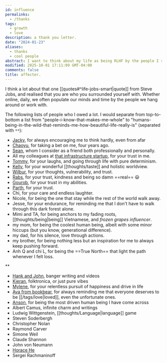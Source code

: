 ```yaml
---
id: influence
permalinks:
  - /thanks
tags:
  - growth
  - love
description: a thank you letter.
date: "2024-01-23"
aliases:
  - thanks
  - cool people
abstract: I want to think about my life as being RLHF by the people I surround myself with. As such, we populate our concept of the world around them. This is a list of people that inspire me to be my best-self at all times.
modified: 2025-10-01 17:11:09 GMT-04:00
comments: false
title: affecter.
---
```


I think a lot about that one [[quotes#^life-jobs-smart|quote]] from Steve Jobs, and realised that you are who you surrounded yourself with. Whether online, daily, we often populate our minds and time by the people we hang around or work with.

The following lists of people who I owed a lot. I would separate from top-to-bottom a list from "people-i-know-that-makes-me-whole" to "humans-being-in-the-wild-that-reminds-me-how-beautiful-life-really-is" (separated with `**`):

- [Jacky](https://jzhao.xyz/), for always encouraging me to think hardly, even from afar
- [Chaoyu](https://twitter.com/chaoyu_), for taking a bet on me, four years ago.
- [Sean](https://www.linkedin.com/in/ssheng/), whom I consider as a friend both professionally and personally.
- All my colleagues at [that infrastructure startup](https://bentoml.com/), for your trust in me.
- [Tommy](https://tommytrinh.me/), for your laughs, and going through life with pure determinism.
- [Kelly](https://www.kellychong.ca/), for your wonderful [[thoughts/taste]] and holistic worldview.
- [Wilbur](https://www.wilburzhang.com/), for your thoughts, vulnerability, and trust.
- [Rabs](https://linktr.ee/rabiasohail), for your trust, kindness and being so damn ==real== :smiley:
- [Gourob](https://x.com/PodderGourob), for your trust in my abilities.
- [Parth](https://x.com/thanosthinking), for your trust.
- Chi, for your care and endless laughter.
- Nicole, for being the one that stay while the rest of the world walk away.
- Jesse, for your endurance, for reminding me that I don't have to walk through this dark forest alone.
- Mimi and TA, for being anchors to my fading roots, [[thoughts/being|being]] Vietnamese, and _frozen grapes influencer_.
- my mom, for being the coolest human being, albeit with some minor hiccups (but you know, generational difference).
- my dad, for his silence, love through actions.
- my brother, for being nothing less but an inspiration for me to always keep pushing forward.
- Anh Q and chi L, for being the ==True North== that light the path whenever I felt loss.

\*\*

- [Hank and John](https://www.youtube.com/@vlogbrothers), banger writing and videos
- [Kieran](https://www.fourtet.net/), folktronica, or just pure vibes
- [Mylene](https://x.com/mylenesmind), for your relentless pursuit of happiness and drive in life
- [Ava from bookbear](https://www.avabear.xyz/), for always reminding me that everyone deserves to be [[/tags/love|loved]], even the unfortunate ones.
- [Anson](https://ansonyu.me/), for being the most driven human being I have come across
- Albert Camus, infinite charm and writings
- Ludwig Wittgenstein, [[thoughts/Language|language]] game
- Steven Soderbergh
- Christopher Nolan
- Raymond Carver
- Simone Weil
- Claude Shannon
- John von Neumann
- [Horace He](https://horace.io/)
- Sergei Rachmaninoff
